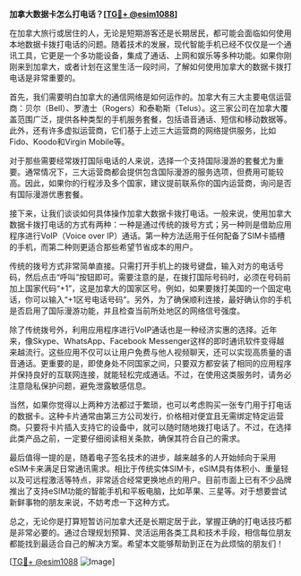 **加拿大数据卡怎么打电话？[[TG💪+ @esim1088](https://t.me/s/esim1088)]**

在加拿大旅行或居住的人，无论是短期游客还是长期居民，都可能会面临如何使用本地数据卡拨打电话的问题。随着技术的发展，现代智能手机已经不仅仅是一个通讯工具，它更是一个多功能设备，集成了通话、上网和娱乐等多种功能。如果你刚刚来到加拿大，或者计划在这里生活一段时间，了解如何使用加拿大的数据卡拨打电话是非常重要的。

首先，我们需要明白加拿大的通信网络是如何运作的。加拿大有三大主要电信运营商：贝尔（Bell）、罗渣士（Rogers）和泰勒斯（Telus）。这三家公司在加拿大覆盖范围广泛，提供各种类型的手机服务套餐，包括语音通话、短信和移动数据等。此外，还有许多虚拟运营商，它们基于上述三大运营商的网络提供服务，比如Fido、Koodo和Virgin Mobile等。

对于那些需要经常拨打国际电话的人来说，选择一个支持国际漫游的套餐尤为重要。通常情况下，三大运营商都会提供包含国际漫游的服务选项，但费用可能较高。因此，如果你的行程涉及多个国家，建议提前联系你的国内运营商，询问是否有国际漫游优惠套餐。

接下来，让我们谈谈如何具体操作加拿大数据卡拨打电话。一般来说，使用加拿大数据卡拨打电话的方式有两种：一种是通过传统的拨号方式；另一种则是借助应用程序进行VoIP（Voice over IP）通话。第一种方法适用于任何配备了SIM卡插槽的手机，而第二种则更适合那些希望节省成本的用户。

传统的拨号方式非常简单直接。只需打开手机上的拨号键盘，输入对方的电话号码，然后点击“呼叫”按钮即可。需要注意的是，在拨打国际号码时，必须在号码前加上国家代码“+1”，这是加拿大的国家区号。例如，如果要拨打美国的一个固定电话，你可以输入“+1区号电话号码”。另外，为了确保顺利连接，最好确认你的手机是否启用了国际漫游功能，并且检查当前所处地区的网络信号强度。

除了传统拨号外，利用应用程序进行VoIP通话也是一种经济实惠的选择。近年来，像Skype、WhatsApp、Facebook Messenger这样的即时通讯软件变得越来越流行。这些应用不仅可以让用户免费与他人视频聊天，还可以实现高质量的语音通话。更重要的是，即使身处不同国家之间，只要双方都安装了相同的应用程序并保持良好的互联网连接，就能轻松完成通话。不过，在使用这类服务时，请务必注意隐私保护问题，避免泄露敏感信息。

当然，如果你觉得以上两种方法都过于繁琐，也可以考虑购买一张专门用于打电话的数据卡。这种卡片通常由第三方公司发行，价格相对便宜且无需绑定特定运营商。只要将卡片插入支持它的设备中，就可以随时随地拨打电话了。不过，在选择此类产品之前，一定要仔细阅读相关条款，确保其符合自己的需求。

最后值得一提的是，随着电子签名技术的进步，越来越多的人开始倾向于采用eSIM卡来满足日常通讯需求。相比于传统实体SIM卡，eSIM具有体积小、重量轻以及可远程激活等特点，非常适合经常更换地点的用户。目前市面上已有不少品牌推出了支持eSIM功能的智能手机和平板电脑，比如苹果、三星等。对于想要尝试新鲜事物的朋友来说，不妨考虑一下这种方式。

总之，无论你是打算短暂访问加拿大还是长期定居于此，掌握正确的打电话技巧都是非常必要的。通过合理规划预算、灵活运用各类工具和技术手段，相信每位朋友都能找到最适合自己的解决方案。希望本文能够帮助到正在为此烦恼的朋友们！

[[TG💪+ @esim1088](https://t.me/s/esim1088) ![Image](https://i.postimg.cc/4NQfJmqS/Snipaste-2025-05-13-00-14-12.png)]